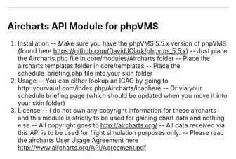 ------------------------------------------
Aircharts API Module for phpVMS
------------------------------------------
1. Installation
	-- Make sure you have the phpVMS 5.5.x version of phpVMS (found here https://github.com/DavidJClark/phpvms_5.5.x)
	-- Just place the Aircharts.php file in core/modules/Aircharts folder
    -- Place the aircharts templates folder in core/templates
    -- Place the schedule_briefing.php file into your skin folder
2. Usage
	-- You can either lookup an ICAO by going to http::yourvaurl.com/index.php/Aircharts/icaohere
    -- Or via your schedule briefing page (which should be updated when you move it into your skin folder)
3. License
	-- I do not own any copyright information for these aircharts and this module is strictly to be used for gaining chart data and nothing else
    -- All copyright goes to http://aircharts.org/ 
	-- All data received via this API is to be used for flight simulation purposes only.
    -- Please read the aircharts User Usage Agreement here http://www.aircharts.org/API/Agreement.pdf